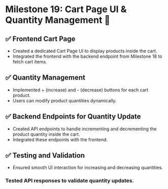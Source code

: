 # Milestone 19: Cart Page UI & Quantity Management 🚀
## ✅ Frontend Cart Page
- Created a dedicated Cart Page UI to display products inside the cart.
- Integrated the frontend with the backend endpoint from Milestone 18 to fetch cart items.
## ✅ Quantity Management
- Implemented + (increase) and - (decrease) buttons for each cart product.
- Users can modify product quantities dynamically.
## ✅ Backend Endpoints for Quantity Update
- Created API endpoints to handle incrementing and decrementing the product quantity inside the cart.
- Integrated these endpoints with the frontend.
## ✅ Testing and Validation
- Ensured smooth UI interaction for increasing and decreasing quantities.
### Tested API responses to validate quantity updates.
